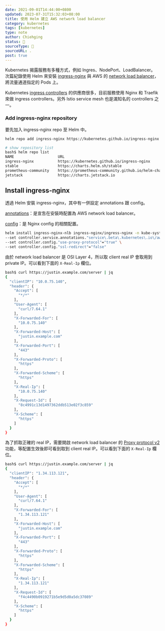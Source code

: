 ```yaml
---
date: 2021-09-01T14:44:00+0800
updated: 2023-07-31T15:32:03+08:00
title: 使用 Helm 建立 AWS network load balancer
category: kubernetes
tags: [kubernetes]
type: note
author: Chiehging
status: 🌲
sourceType: 📰️
sourceURL: .
post: true
---
```


Kubernetes 揭露服務有多種方式，例如 Ingres、NodePort、LoadBalancer。
次篇紀錄使用 Helm 來安裝 [ingress-nginx](https://kubernetes.github.io/ingress-nginx/) 與 AWS 的 [network load balancer](https://docs.aws.amazon.com/zh_tw/elasticloadbalancing/latest/network/introduction.html)，將流量通道指定的 Pods 上。

<!--more-->

Kubernetes [ingress controllers](https://kubernetes.io/docs/concepts/services-networking/ingress-controllers/) 的供應商很多，目前服務使用 Nginx 和 Traefik 來做 ingress controllers。另外 Istio service mesh 也是滿知名的 controllers 之一。

### Add ingress-nginx repository

要先加入 ingress-nginx repo 至 Helm 中。

```bash
helm repo add ingress-nginx https://kubernetes.github.io/ingress-nginx

# show repository list
bash$ helm repo list
NAME                    URL
ingress-nginx           https://kubernetes.github.io/ingress-nginx
stable                  https://charts.helm.sh/stable
prometheus-community    https://prometheus-community.github.io/helm-charts
jetstack                https://charts.jetstack.io
```

## Install ingress-nginx

透過 Helm 安裝 ingress-nginx，其中有一併設定 annotations 跟 config。

[annotations](https://docs.nginx.com/nginx/deployment-guides/amazon-web-services/ingress-controller-elastic-kubernetes-services/)：是宣吿在安裝時配置為 AWS network load balancer。

[config](https://kubernetes.github.io/ingress-nginx/user-guide/nginx-configuration/configmap/#worker-processes)：是 Nginx config 的相關配置。

```bash
helm install ingress-nginx-nlb ingress-nginx/ingress-nginx -n kube-system \
--set controller.service.annotations."service\.beta\.kubernetes\.io\/aws-load-balancer-type"="nlb" \
--set controller.config."use-proxy-protocol"="true" \
--set controller.config."ssl-redirect"="false"
```

由於 network load balancer 是 OSI Layer 4，所以取 client real IP 會取用到 private IP。可以看到下面的 `X-Real-Ip` 欄位。

```bash
bash$ curl https://justin.example.com/server | jq
{
  "clientIP": "10.0.75.140",
  "header": {
    "Accept": [
      "*/*"
    ],
    "User-Agent": [
      "curl/7.64.1"
    ],
    "X-Forwarded-For": [
      "10.0.75.140"
    ],
    "X-Forwarded-Host": [
      "justin.example.com"
    ],
    "X-Forwarded-Port": [
      "443"
    ],
    "X-Forwarded-Proto": [
      "https"
    ],
    "X-Forwarded-Scheme": [
      "https"
    ],
    "X-Real-Ip": [
      "10.0.75.140"
    ],
    "X-Request-Id": [
      "8c4991c13d1497362ddb513e02f3c859"
    ],
    "X-Scheme": [
      "https"
    ]
  }
}
```

為了抓取正確的 real IP，需要開啟 network load balancer 的 [Proxy protocol v2](https://docs.aws.amazon.com/elasticloadbalancing/latest/network/load-balancer-target-groups.html#client-ip-preservation) 功能，等配置生效後即可看到取到 client real IP。可以看到下面的 `X-Real-Ip` 欄位。

```bash
bash$ curl https://justin.example.com/server | jq
{
  "clientIP": "1.34.113.121",
  "header": {
    "Accept": [
      "*/*"
    ],
    "User-Agent": [
      "curl/7.64.1"
    ],
    "X-Forwarded-For": [
      "1.34.113.121"
    ],
    "X-Forwarded-Host": [
      "justin.example.com"
    ],
    "X-Forwarded-Port": [
      "443"
    ],
    "X-Forwarded-Proto": [
      "https"
    ],
    "X-Forwarded-Scheme": [
      "https"
    ],
    "X-Real-Ip": [
      "1.34.113.121"
    ],
    "X-Request-Id": [
      "f4c4490b0919271b5e9d5d0a5dc37089"
    ],
    "X-Scheme": [
      "https"
    ]
  }
}
```
